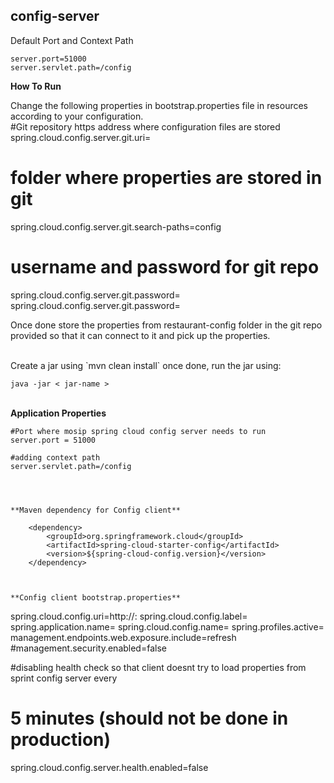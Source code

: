 ## config-server

Default Port and Context Path

```
server.port=51000
server.servlet.path=/config

```

**How To Run**

Change the following properties in bootstrap.properties file in resources according to your configuration.
<br/>
#Git repository https address where configuration files are stored
spring.cloud.config.server.git.uri=<url>

# folder where properties are stored in git
spring.cloud.config.server.git.search-paths=config
# username and password for git repo
spring.cloud.config.server.git.password=<username>
spring.cloud.config.server.git.password=<password>

Once done store the properties from restaurant-config folder in the git repo provided so that it can connect to it and pick up the properties.

<br/>
Create a jar using `mvn clean install` once done, run the jar using:


`java -jar < jar-name >`
<br/>
<br/>

**Application Properties**

``` 
#Port where mosip spring cloud config server needs to run
server.port = 51000

#adding context path
server.servlet.path=/config




**Maven dependency for Config client**

```
		<dependency>
			<groupId>org.springframework.cloud</groupId>
			<artifactId>spring-cloud-starter-config</artifactId>
			<version>${spring-cloud-config.version}</version>
		</dependency>

```


**Config client bootstrap.properties**

```
spring.cloud.config.uri=http://<config-host-url>:<config-port>
spring.cloud.config.label=<git-branch>
spring.application.name=<application-name>
spring.cloud.config.name=<property-file-to-pick-up-configuration-from>
spring.profiles.active=<active-profile>
management.endpoints.web.exposure.include=refresh
#management.security.enabled=false

#disabling health check so that client doesnt try to load properties from sprint config server every
# 5 minutes (should not be done in production)
spring.cloud.config.server.health.enabled=false

```
